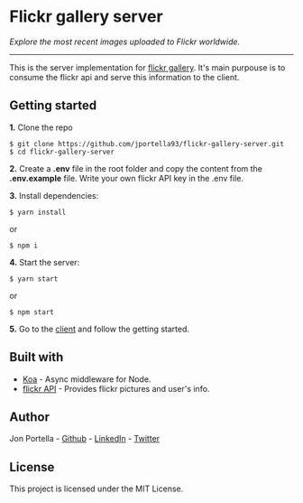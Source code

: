 # Flickr gallery server
*Explore the most recent images uploaded to Flickr worldwide.*



---

This is the server implementation for [flickr gallery](https://github.com/jportella93/flickr-gallery-client). It's main purpouse is to consume the flickr api and serve this information to the client.



## Getting started
**1.** Clone the repo

```
$ git clone https://github.com/jportella93/flickr-gallery-server.git
$ cd flickr-gallery-server
```

**2.** Create a **.env** file in the root folder and copy the content from the **.env.example** file. Write your own flickr API key in the .env file.

**3.** Install dependencies:

````
$ yarn install
````
or
````
$ npm i
````


**4.** Start the server:

````
$ yarn start
````
or
````
$ npm start
````

**5.** Go to the [client](https://github.com/jportella93/flickr-gallery-client) and follow the getting started.



## Built with

* [Koa](https://github.com/koajs/koa) - Async middleware for Node.
* [flickr API](https://www.flickr.com/services/api/) - Provides flickr pictures and user's info.



## Author

Jon Portella - [Github](https://github.com/jportella93) - [LinkedIn](https://www.linkedin.com/in/jonportella/) - [Twitter](https://twitter.com/jportella93)




## License

This project is licensed under the MIT License.